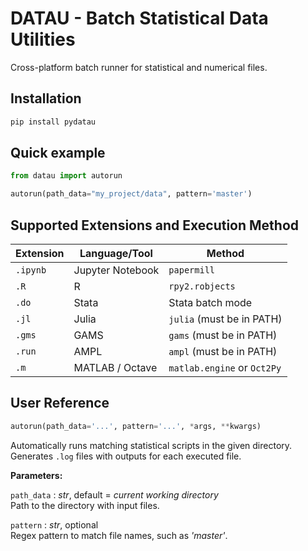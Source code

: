 # DATAU - Batch Statistical Data Utilities

Cross-platform batch runner for statistical and numerical files.

## Installation

```bash
pip install pydatau
```

## Quick example
```python
from datau import autorun

autorun(path_data="my_project/data", pattern='master')
```

## Supported Extensions and Execution Method

| Extension | Language/Tool    | Method                      |
|-----------|------------------|-----------------------------|
| `.ipynb`  | Jupyter Notebook | `papermill`                 |
| `.R`      | R                | `rpy2.robjects`             |
| `.do`     | Stata            | Stata batch mode            |
| `.jl`     | Julia            | `julia` (must be in PATH)   |
| `.gms`    | GAMS             | `gams` (must be in PATH)    |
| `.run`    | AMPL             | `ampl` (must be in PATH)    |
| `.m`      | MATLAB / Octave  | `matlab.engine` or `Oct2Py` |

## User Reference

```python
autorun(path_data='...', pattern='...', *args, **kwargs)
```

Automatically runs matching statistical scripts in the given directory. Generates `.log` files with outputs for each executed file.

**Parameters:**  

`path_data` : *str*, default = *current working directory*  
Path to the directory with input files.

`pattern` : *str*, optional  
Regex pattern to match file names, such as *'master'*.
